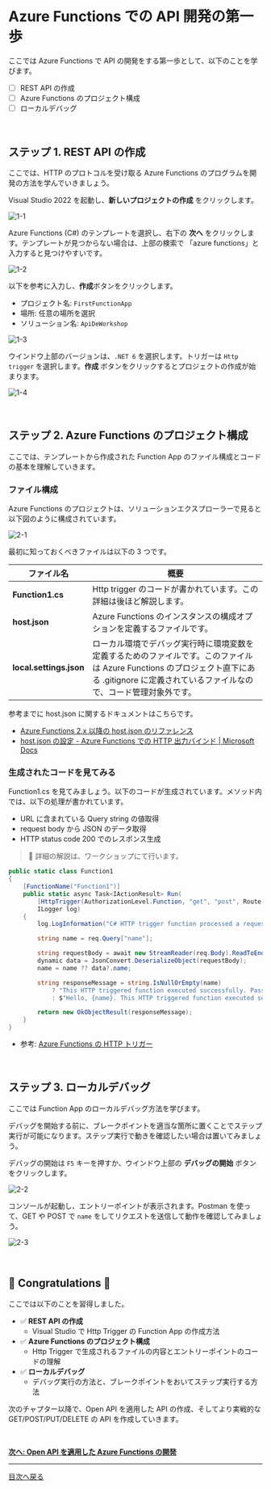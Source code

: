 # Azure Functions での API 開発の第一歩

ここでは Azure Functions で API の開発をする第一歩として、以下のことを学びます。

- [ ] REST API の作成
- [ ] Azure Functions のプロジェクト構成
- [ ] ローカルデバッグ

<br>

## ステップ 1. REST API の作成

ここでは、HTTP のプロトコルを受け取る Azure Functions のプログラムを開発の方法を学んでいきましょう。

Visual Studio 2022 を起動し、**新しいプロジェクトの作成** をクリックします。

![1-1](./images/create-function-app_1-1.png)

Azure Functions (C#) のテンプレートを選択し、右下の **次へ** をクリックします。テンプレートが見つからない場合は、上部の検索で 「azure functions」と入力すると見つけやすいです。

![1-2](./images/create-function-app_1-2.png)

以下を参考に入力し、**作成**ボタンをクリックします。

- プロジェクト名: `FirstFunctionApp`
- 場所: 任意の場所を選択
- ソリューション名: `ApiDeWorkshop`

![1-3](./images/create-function-app_1-3.png)

ウインドウ上部のバージョンは、`.NET 6` を選択します。トリガーは `Http trigger` を選択します。**作成** ボタンをクリックするとプロジェクトの作成が始まります。

![1-4](./images/create-function-app_1-4.png)

<br>

## ステップ 2. Azure Functions のプロジェクト構成

ここでは、テンプレートから作成された Function App のファイル構成とコードの基本を理解していきます。

### ファイル構成

Azure Functions のプロジェクトは、ソリューションエクスプローラーで見ると以下図のように構成されています。

![2-1](./images/create-function-app_2-1.png)

最初に知っておくべきファイルは以下の 3 つです。

| ファイル名 | 概要 |
| ----------------------- | -----------------------------|
| **Function1.cs** | Http trigger のコードが書かれています。この詳細は後ほど解説します。 |
| **host.json** | Azure Functions のインスタンスの構成オプションを定義するファイルです。 |
| **local.settings.json** | ローカル環境でデバッグ実行時に環境変数を定義するためのファイルです。このファイルは Azure Functions のプロジェクト直下にある .gitignore に定義されているファイルなので、コード管理対象外です。 |

参考までに host.json に関するドキュメントはこちらです。

- [Azure Functions 2.x 以降の host.json のリファレンス](https://docs.microsoft.com/ja-jp/azure/azure-functions/functions-host-json)
- [host.json の設定 - Azure Functions での HTTP 出力バインド | Microsoft Docs](https://docs.microsoft.com/ja-jp/azure/azure-functions/functions-bindings-http-webhook-output#hostjson-settings)


### 生成されたコードを見てみる

Function1.cs を見てみましょう。以下のコードが生成されています。メソッド内では、以下の処理が書かれています。

- URL に含まれている Query string の値取得
- request body から JSON のデータ取得
- HTTP status code 200 でのレスポンス生成

> 📢 詳細の解説は、ワークショップにて行います。


```csharp
public static class Function1
{
    [FunctionName("Function1")]
    public static async Task<IActionResult> Run(
        [HttpTrigger(AuthorizationLevel.Function, "get", "post", Route = null)] HttpRequest req,
        ILogger log)
    {
        log.LogInformation("C# HTTP trigger function processed a request.");

        string name = req.Query["name"];

        string requestBody = await new StreamReader(req.Body).ReadToEndAsync();
        dynamic data = JsonConvert.DeserializeObject(requestBody);
        name = name ?? data?.name;

        string responseMessage = string.IsNullOrEmpty(name)
            ? "This HTTP triggered function executed successfully. Pass a name in the query string or in the request body for a personalized response."
            : $"Hello, {name}. This HTTP triggered function executed successfully.";

        return new OkObjectResult(responseMessage);
    }
}
```

- 参考: [Azure Functions の HTTP トリガー](https://docs.microsoft.com/ja-jp/azure/azure-functions/functions-bindings-http-webhook-trigger?tabs=csharp)

<br>

## ステップ 3. ローカルデバッグ

ここでは Function App のローカルデバッグ方法を学びます。

デバッグを開始する前に、ブレークポイントを適当な箇所に置くことでステップ実行が可能になります。ステップ実行で動きを確認したい場合は置いてみましょう。

デバッグの開始は `F5` キーを押すか、ウインドウ上部の **デバッグの開始** ボタンをクリックします。

![2-2](./images/create-function-app_2-2.png)

コンソールが起動し、エントリーポイントが表示されます。Postman を使って、GET や POST で `name` をしてリクエストを送信して動作を確認してみましょう。

![2-3](./images/create-function-app_2-3.png)

<br>

## 🎉 Congratulations 🎉

ここでは以下のことを習得しました。

- ✅ **REST API の作成**
  - Visual Studio で Http Trigger の Function App の作成方法
- ✅ **Azure Functions のプロジェクト構成**
  - Http Trigger で生成されるファイルの内容とエントリーポイントのコードの理解
- ✅ **ローカルデバッグ**
  - デバッグ実行の方法と、ブレークポイントをおいてステップ実行する方法

次のチャプター以降で、Open API を適用した API の作成、そしてより実戦的な GET/POST/PUT/DELETE の API を作成していきます。

<br>

[**次へ: Open API を適用した Azure Functions の開発**](./create-function-app-with-open-api.md)

----

[目次へ戻る](./selfpaced-handson.md)
